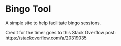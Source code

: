 # Bingo Tool

A simple site to help facilitate bingo sessions.

Credit for the timer goes to this Stack Overflow post: https://stackoverflow.com/a/20319035

